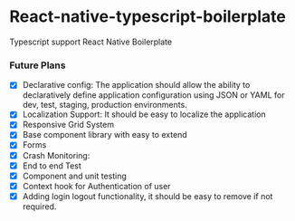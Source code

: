 # React-native-typescript-boilerplate
Typescript support React Native Boilerplate

### Future Plans

- [x] Declarative config: The application should allow the ability to declaratively define application configuration using JSON or YAML for dev, test, staging, production environments.
- [x] Localization Support: It should be easy to localize the application
- [x] Responsive Grid System
- [x] Base component library with easy to extend
- [x] Forms
- [x] Crash Monitoring:
- [x] End to end Test
- [x] Component and unit testing
- [x] Context hook for Authentication of user
- [x] Adding login logout functionality, it should be easy to remove if not required.
